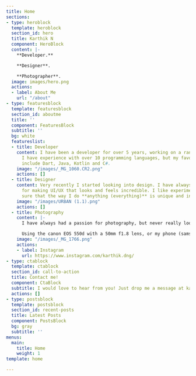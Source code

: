 ```yaml
---
title: Home
sections:
- type: heroblock
  template: heroblock
  section_id: hero
  title: Karthik N
  component: HeroBlock
  content: |-
    **Developer.**

    **Designer**.

    **Photographer**.
  image: images/hero.png
  actions:
  - label: About Me
    url: "/about"
- type: featuresblock
  template: featuresblock
  section_id: aboutme
  title: ''
  component: FeaturesBlock
  subtitle: ''
  bg: white
  featureslist:
  - title: Developer
    content: I have been a developer for over 5 years, working on a range of technologies.
      I have experience with over 10 programming languages, but my favourite languages
      include Dart, Java, Kotlin and C#.
    image: "/images/_MG_1060.CR2.png"
    actions: []
  - title: Designer
    content: Very recently I started looking into design. I have always had a passion
      for making UI/UX that looks and feels incredible. I like experimenting, making
      sure that the way I do **anything (everything)** is unique and intuitive.
    image: "/images/URBAN (1.1).png"
    actions: []
  - title: Photography
    content: |-
      I have always had a passion for photography, but never really looked to pursue it, atleast, until now! I have started taking photos of nearly everything I can, all photos used in the site, are mine!

      Using the canon EOS 550d with a 50mm f1.8 lens, or my phone (samsung galaxy s10)
    image: "/images/_MG_1766.png"
    actions:
    - label: Instagram
      url: https://www.instagram.com/karthik.dng/
- type: ctablock
  template: ctablock
  section_id: call-to-action
  title: Contact me!
  component: CtaBlock
  subtitle: I would love to hear from you! Just drop me a message at karthikjn01@gmail.com
  actions: []
- type: postsblock
  template: postsblock
  section_id: recent-posts
  title: Latest Posts
  component: PostsBlock
  bg: gray
  subtitle: ''
menus:
  main:
    title: Home
    weight: 1
template: home

---
```

